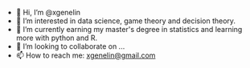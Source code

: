 - 👋 Hi, I’m @xgenelin
- 👀 I’m interested in data science, game theory and decision theory.
- 🌱 I’m currently earning my master's degree in statistics and learning more with python and R.
- 💞️ I’m looking to collaborate on ...
- 📫 How to reach me: xgenelin@gmail.com

<!---
xgenelin/xgenelin is a ✨ special ✨ repository because its `README.md` (this file) appears on your GitHub profile.
You can click the Preview link to take a look at your changes.
--->
